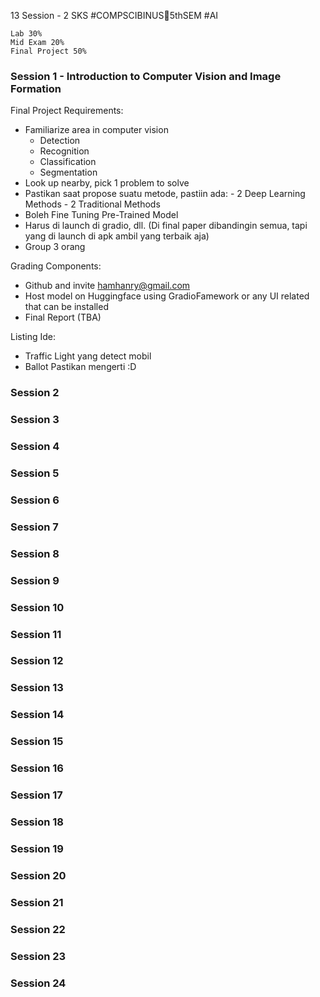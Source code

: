 13 Session - 2 SKS
#COMPSCIBINUS🏫5thSEM #AI 

```
Lab 30%
Mid Exam 20%
Final Project 50%
```

### Session 1 - Introduction to Computer Vision and Image Formation

Final Project Requirements:
- Familiarize area in computer vision
	- Detection
	- Recognition
	- Classification
	- Segmentation
- Look up nearby, pick 1 problem to solve
- Pastikan saat propose suatu metode, pastiin ada:
	  - 2 Deep Learning Methods
	  - 2 Traditional Methods
- Boleh Fine Tuning Pre-Trained Model
- Harus di launch di gradio, dll. (Di final paper dibandingin semua, tapi yang di launch di apk ambil yang terbaik aja)
- Group 3 orang

Grading Components:
- Github and invite hamhanry@gmail.com
- Host model on Huggingface using GradioFamework or any UI related that can be installed
- Final Report (TBA) 

Listing Ide:
- Traffic Light yang detect mobil
- Ballot
Pastikan mengerti :D



### Session 2
### Session 3
### Session 4
### Session 5
### Session 6
### Session 7
### Session 8
### Session 9
### Session 10
### Session 11
### Session 12
### Session 13
### Session 14
### Session 15
### Session 16
### Session 17
### Session 18
### Session 19
### Session 20
### Session 21
### Session 22
### Session 23
### Session 24
